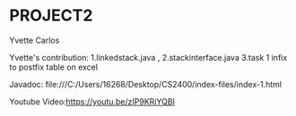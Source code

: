# PROJECT2
Yvette Carlos

Yvette's contribution:
1.linkedstack.java , 2.stackinterface.java 3.task 1 infix to postfix table on excel

Javadoc: file:///C:/Users/16268/Desktop/CS2400/index-files/index-1.html




Youtube Video:https://youtu.be/zIP9KRiYQBI
